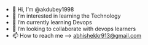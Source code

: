 - 👋 Hi, I’m @akdubey1998
- 👀 I’m interested in learning the Technology
- 🌱 I’m currently learning Devops
- 💞️ I’m looking to collaborate with devops learners
- 📫 How to reach me --> abhishekkr913@gmail.com

<!---
akdubey1998/akdubey1998 is a ✨ special ✨ repository because its `README.md` (this file) appears on your GitHub profile.
You can click the Preview link to take a look at your changes.
--->
